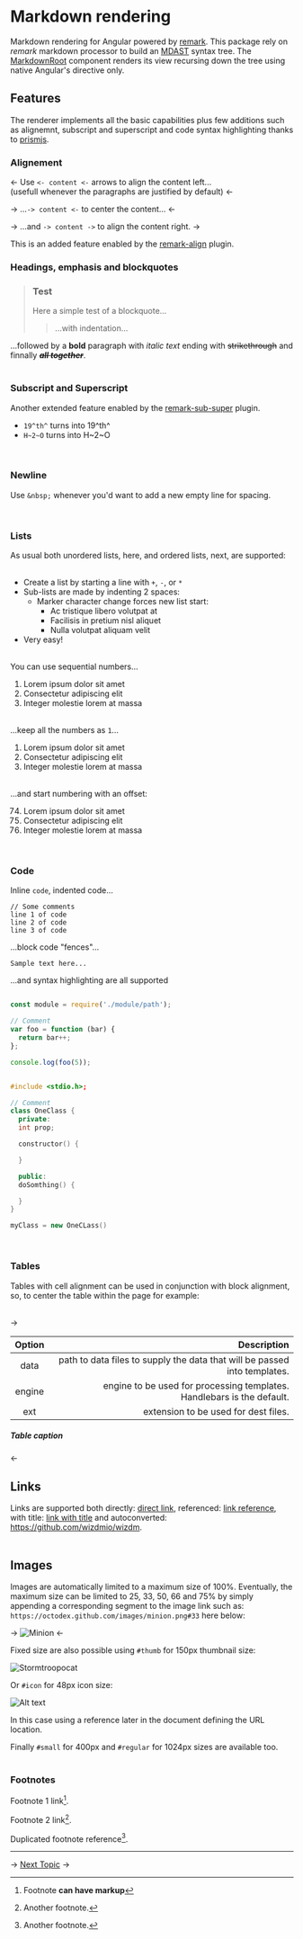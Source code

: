 <!-- toc: reference.json -->

# Markdown rendering
Markdown rendering for Angular powered by [remark](https://github.com/remarkjs/remark). This package rely on *remark* markdown processor to build an [MDAST](https://github.com/syntax-tree/mdast) syntax tree. The [MarkdownRoot](#markdownrootcomponent) component renders its view recursing down the tree using native Angular's directive only.

## **Features**
The renderer implements all the basic capabilities plus few additions such as alignemnt, subscript and superscript and code syntax highlighting thanks to [prismjs](https://github.com/PrismJS/prism).

### **Alignement**
<-
Use `<- content <-` arrows to align the content left...  
(usefull whenever the paragraphs are justified by default)
<-

->
...`-> content <-` to center the content...
<-

->
...and `-> content ->` to align the content right. 
->

This is an added feature enabled by the [remark-align](https://github.com/zestedesavoir/zmarkdown/tree/master/packages/remark-align) plugin.

### **Headings, emphasis and blockquotes**
> ### **Test**
> Here a simple test of a blockquote...
>> ...with indentation... 

...followed by a **bold** paragraph with *italic text* ending with ~~strikethrough~~ and finnally **_~~all together~~_**.  
&nbsp;  

### **Subscript and Superscript**
Another extended feature enabled by the [remark-sub-super](https://github.com/zestedesavoir/zmarkdown/tree/master/packages/remark-sub-super) plugin.

- `19^th^` turns into 19^th^
- `H~2~O` turns into H~2~O

&nbsp;

### Newline
Use `&nbsp;` whenever you'd want to add a new empty line for spacing.

&nbsp;

### **Lists**
As usual both unordered lists, here, and ordered lists, next, are supported:  
&nbsp;  
+ Create a list by starting a line with `+`, `-`, or `*`
+ Sub-lists are made by indenting 2 spaces:
  - Marker character change forces new list start:
    * Ac tristique libero volutpat at
    + Facilisis in pretium nisl aliquet
    - Nulla volutpat aliquam velit
+ Very easy!  

&nbsp;  
You can use sequential numbers...  

1. Lorem ipsum dolor sit amet
2. Consectetur adipiscing elit
3. Integer molestie lorem at massa

&nbsp;  
...keep all the numbers as `1`...  

1. Lorem ipsum dolor sit amet
1. Consectetur adipiscing elit
1. Integer molestie lorem at massa  

&nbsp;  
...and start numbering with an offset:  

74. Lorem ipsum dolor sit amet
1. Consectetur adipiscing elit
1. Integer molestie lorem at massa  

&nbsp;  

### **Code**

Inline `code`, indented code...

    // Some comments
    line 1 of code
    line 2 of code
    line 3 of code


...block code "fences"...

```
Sample text here...
```

...and syntax highlighting are all supported

``` javascript

const module = require('./module/path');

// Comment
var foo = function (bar) {
  return bar++;
};

console.log(foo(5));
```

``` cpp

#include <stdio.h>;

// Comment
class OneClass {
  private: 
  int prop;

  constructor() {

  }

  public:
  doSomthing() {

  } 
}

myClass = new OneCLass()

```

&nbsp;  

### **Tables**
Tables with cell alignment can be used in conjunction with block alignment, so, to center the table within the page for example:  
&nbsp;

->

| Option | Description |
| :-----:| -----------:|
| data   | path to data files to supply the data that will be passed into templates. |
| engine | engine to be used for processing templates. Handlebars is the default. |
| ext    | extension to be used for dest files. |

##### Table caption

<-

## **Links**
Links are supported both directly: [direct link](https://wizdm.io), referenced: [link reference][id], with title: [link with title](https://github.com/wizdmio/wizdm "title text!") and autoconverted: https://github.com/wizdmio/wizdm.  
&nbsp;  

## **Images**
Images are automatically limited to a maximum size of 100%. Eventually, the maximum size can be limited to 25, 33, 50, 66 and 75% by simply appending a corresponding segment to the image link such as: `https://octodex.github.com/images/minion.png#33` here below:

->
![Minion](https://octodex.github.com/images/minion.png#33)
<-

Fixed size are also possible using `#thumb` for 150px thumbnail size:

![Stormtroopocat](https://octodex.github.com/images/stormtroopocat.jpg#thumb "The Stormtroopocat")

Or `#icon` for 48px icon size:

![Alt text][id]

In this case using a reference later in the document defining the URL location.

[id]: https://octodex.github.com/images/dojocat.jpg#icon "The Dojocat"

Finally `#small` for 400px and `#regular` for 1024px sizes are available too.  
&nbsp;  

### **Footnotes**

Footnote 1 link[^first].

Footnote 2 link[^second].

Duplicated footnote reference[^second].

[^first]: Footnote **can have markup**
[^second]: Another footnote.

---

->
[Next Topic](docs/toc?go=next) 
->
